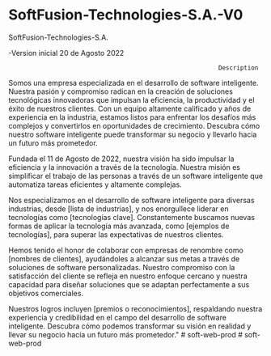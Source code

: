 # SoftFusion-Technologies-S.A.-V0
SoftFusion-Technologies-S.A.

-Version inicial 20 de Agosto 2022


                                                              Description

Somos una empresa especializada en el desarrollo de software inteligente.
Nuestra pasión y compromiso radican en la creación de soluciones tecnológicas
innovadoras que impulsan la eficiencia, la productividad y el éxito de nuestros clientes.
Con un equipo altamente calificado y años de experiencia en la industria,
estamos listos para enfrentar los desafíos más complejos y convertirlos en oportunidades de crecimiento. 
Descubra cómo nuestro software inteligente puede transformar su negocio y llevarlo hacia un futuro más prometedor. 

 Fundada el 11 de Agosto de 2022, nuestra visión ha sido impulsar la eficiencia y la innovación a través de la tecnología. 
 Nuestra misión es simplificar el trabajo de las personas a través de un software inteligente que automatiza tareas eficientes y altamente complejas.

Nos especializamos en el desarrollo de software inteligente para diversas industrias, 
desde [lista de industrias], y nos enorgullece liderar en tecnologías como [tecnologías clave].
Constantemente buscamos nuevas formas de aplicar la tecnología más avanzada,
como [ejemplos de tecnologías], para superar las expectativas de nuestros clientes.

Hemos tenido el honor de colaborar con empresas de renombre como [nombres de clientes], ayudándoles a alcanzar sus metas a través de soluciones de software personalizadas. Nuestro compromiso con la satisfacción del cliente se refleja en nuestro enfoque cercano y nuestra capacidad para diseñar soluciones que se adaptan perfectamente a sus objetivos comerciales.

Nuestros logros incluyen [premios o reconocimientos], respaldando nuestra experiencia y credibilidad en el campo del desarrollo de software inteligente. Descubra cómo podemos transformar su visión en realidad y llevar su negocio hacia un futuro más prometedor."
#   s o f t - w e b - p r o d  
 #   s o f t - w e b - p r o d  
 